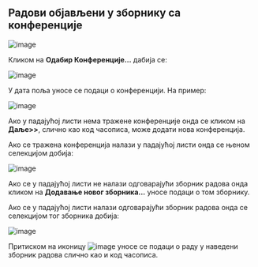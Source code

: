 ## Радови објављени у зборнику са конференције 
 
![image](https://user-images.githubusercontent.com/29538544/150684156-ac22a4a8-e5f2-41b9-a6fc-b6f1a7831976.png)

Кликом на **Одабир Конференције...**  дабија се: 
 
![image](https://user-images.githubusercontent.com/29538544/150684201-2dbecd95-263e-4dcf-b3b3-bb5e3093e7ab.png)

У дaта поља уносe се подаци о конференцији. На пример:

![image](https://user-images.githubusercontent.com/29538544/150684240-a42c0d71-1c2f-4b40-b42a-b84a5cd56bf8.png)
 
Ако у падајућој листи нема тражене конференције онда се кликом на **Даље>>**, слично као код часописа, може додати нова конференција. 

Ако се тражена конференција налази у падајућој листи онда се њеном селекцијом добија: 
 
 ![image](https://user-images.githubusercontent.com/29538544/150684303-ee1f682e-21ec-4e91-a9d1-0a61dd5122a2.png)
 
Ако се у падајућој листи не налази одговарајући зборник радова онда кликом на **Додавање новог зборника...** уносе подаци о том зборнику.  

Ако се у падајућој листи налази одговарајући зборник радова онда се селекцијом тог зборника добија:   

![image](https://user-images.githubusercontent.com/29538544/150684351-b0408a6c-89e7-416f-a29d-40102578e784.png) 

Притиском на иконицу ![image](https://user-images.githubusercontent.com/29538544/150684451-a63db0a0-6c2b-4a31-abca-f41a64a8e2ed.png)
уносе се подаци о раду у наведени зборник радова слично као и код часописа. 
